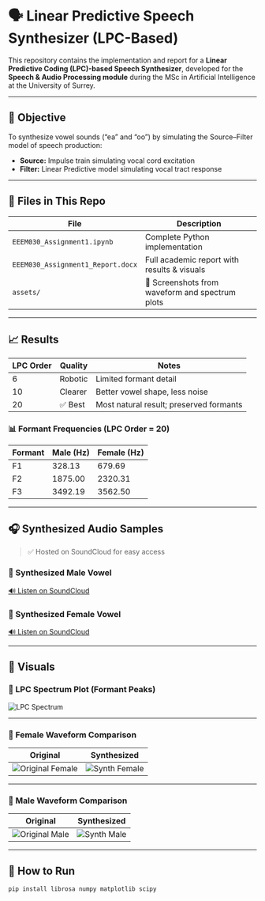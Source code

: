 # 🗣️ Linear Predictive Speech Synthesizer (LPC-Based)

This repository contains the implementation and report for a **Linear Predictive Coding (LPC)-based Speech Synthesizer**, developed for the **Speech & Audio Processing module** during the MSc in Artificial Intelligence at the University of Surrey.

---

## 🎯 Objective

To synthesize vowel sounds (“ea” and “oo”) by simulating the Source–Filter model of speech production:

- **Source:** Impulse train simulating vocal cord excitation
- **Filter:** Linear Predictive model simulating vocal tract response

---

## 📄 Files in This Repo

| File                           | Description                                     |
|--------------------------------|-------------------------------------------------|
| `EEEM030_Assignment1.ipynb`    | Complete Python implementation                 |
| `EEEM030_Assignment1_Report.docx` | Full academic report with results & visuals |
| `assets/`                      | 📸 Screenshots from waveform and spectrum plots |

---

## 📈 Results

| LPC Order | Quality       | Notes                                      |
|-----------|---------------|---------------------------------------------|
| 6         | Robotic       | Limited formant detail                      |
| 10        | Clearer       | Better vowel shape, less noise              |
| 20        | ✅ Best       | Most natural result; preserved formants     |

### 📊 Formant Frequencies (LPC Order = 20)

| Formant | Male (Hz) | Female (Hz) |
|---------|-----------|-------------|
| F1      | 328.13    | 679.69      |
| F2      | 1875.00   | 2320.31     |
| F3      | 3492.19   | 3562.50     |

---

## 🎧 Synthesized Audio Samples

> ✅ Hosted on SoundCloud for easy access

### 👨 Synthesized Male Vowel  
[🔊 Listen on SoundCloud](https://soundcloud.com/taman-bachani-300237984/synthesized_vowel_male-1)

### 👩 Synthesized Female Vowel  
[🔊 Listen on SoundCloud](https://soundcloud.com/taman-bachani-300237984/synthesized_vowel_female-2)

---

## 📸 Visuals

### 🔹 LPC Spectrum Plot (Formant Peaks)

![LPC Spectrum](assets/formant_plot_amplitude_spectrum.png)

---

### 🔹 Female Waveform Comparison

| Original | Synthesized |
|----------|-------------|
| ![Original Female](assets/waveform_female_original.png) | ![Synth Female](assets/waveform_female_synth.png) |

---

### 🔹 Male Waveform Comparison

| Original | Synthesized |
|----------|-------------|
| ![Original Male](assets/waveform_male_original.png) | ![Synth Male](assets/waveform_male_synth.png) |

---

## 🚀 How to Run

```bash
pip install librosa numpy matplotlib scipy

